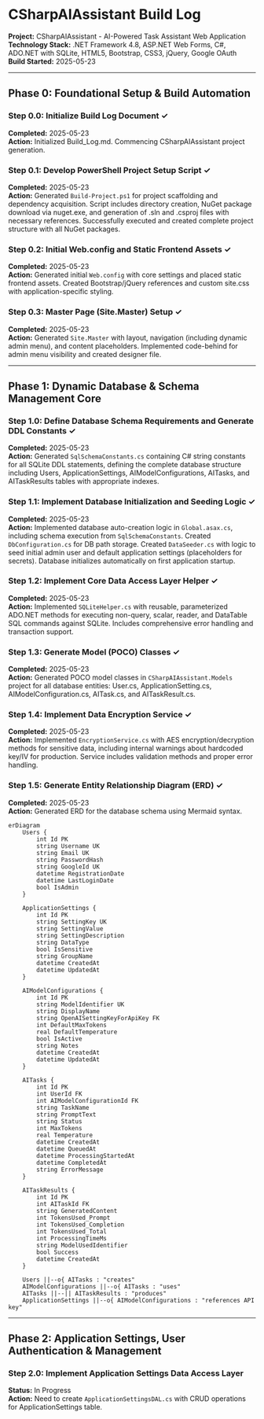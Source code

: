# CSharpAIAssistant Build Log

**Project:** CSharpAIAssistant - AI-Powered Task Assistant Web Application  
**Technology Stack:** .NET Framework 4.8, ASP.NET Web Forms, C#, ADO.NET with SQLite, HTML5, Bootstrap, CSS3, jQuery, Google OAuth  
**Build Started:** 2025-05-23

---

## Phase 0: Foundational Setup & Build Automation

### Step 0.0: Initialize Build Log Document ✓
**Completed:** 2025-05-23  
**Action:** Initialized Build_Log.md. Commencing CSharpAIAssistant project generation.

### Step 0.1: Develop PowerShell Project Setup Script ✓
**Completed:** 2025-05-23  
**Action:** Generated `Build-Project.ps1` for project scaffolding and dependency acquisition. Script includes directory creation, NuGet package download via nuget.exe, and generation of .sln and .csproj files with necessary references. Successfully executed and created complete project structure with all NuGet packages.

### Step 0.2: Initial Web.config and Static Frontend Assets ✓
**Completed:** 2025-05-23  
**Action:** Generated initial `Web.config` with core settings and placed static frontend assets. Created Bootstrap/jQuery references and custom site.css with application-specific styling.

### Step 0.3: Master Page (Site.Master) Setup ✓
**Completed:** 2025-05-23  
**Action:** Generated `Site.Master` with layout, navigation (including dynamic admin menu), and content placeholders. Implemented code-behind for admin menu visibility and created designer file.

---

## Phase 1: Dynamic Database & Schema Management Core

### Step 1.0: Define Database Schema Requirements and Generate DDL Constants ✓
**Completed:** 2025-05-23  
**Action:** Generated `SqlSchemaConstants.cs` containing C# string constants for all SQLite DDL statements, defining the complete database structure including Users, ApplicationSettings, AIModelConfigurations, AITasks, and AITaskResults tables with appropriate indexes.

### Step 1.1: Implement Database Initialization and Seeding Logic ✓
**Completed:** 2025-05-23  
**Action:** Implemented database auto-creation logic in `Global.asax.cs`, including schema execution from `SqlSchemaConstants`. Created `DbConfiguration.cs` for DB path storage. Created `DataSeeder.cs` with logic to seed initial admin user and default application settings (placeholders for secrets). Database initializes automatically on first application startup.

### Step 1.2: Implement Core Data Access Layer Helper ✓
**Completed:** 2025-05-23  
**Action:** Implemented `SQLiteHelper.cs` with reusable, parameterized ADO.NET methods for executing non-query, scalar, reader, and DataTable SQL commands against SQLite. Includes comprehensive error handling and transaction support.

### Step 1.3: Generate Model (POCO) Classes ✓
**Completed:** 2025-05-23  
**Action:** Generated POCO model classes in `CSharpAIAssistant.Models` project for all database entities: User.cs, ApplicationSetting.cs, AIModelConfiguration.cs, AITask.cs, and AITaskResult.cs.

### Step 1.4: Implement Data Encryption Service ✓
**Completed:** 2025-05-23  
**Action:** Implemented `EncryptionService.cs` with AES encryption/decryption methods for sensitive data, including internal warnings about hardcoded key/IV for production. Service includes validation methods and proper error handling.

### Step 1.5: Generate Entity Relationship Diagram (ERD) ✓
**Completed:** 2025-05-23  
**Action:** Generated ERD for the database schema using Mermaid syntax. 

```mermaid
erDiagram
    Users {
        int Id PK
        string Username UK
        string Email UK
        string PasswordHash
        string GoogleId UK
        datetime RegistrationDate
        datetime LastLoginDate
        bool IsAdmin
    }
    
    ApplicationSettings {
        int Id PK
        string SettingKey UK
        string SettingValue
        string SettingDescription
        string DataType
        bool IsSensitive
        string GroupName
        datetime CreatedAt
        datetime UpdatedAt
    }
    
    AIModelConfigurations {
        int Id PK
        string ModelIdentifier UK
        string DisplayName
        string OpenAISettingKeyForApiKey FK
        int DefaultMaxTokens
        real DefaultTemperature
        bool IsActive
        string Notes
        datetime CreatedAt
        datetime UpdatedAt
    }
    
    AITasks {
        int Id PK
        int UserId FK
        int AIModelConfigurationId FK
        string TaskName
        string PromptText
        string Status
        int MaxTokens
        real Temperature
        datetime CreatedAt
        datetime QueuedAt
        datetime ProcessingStartedAt
        datetime CompletedAt
        string ErrorMessage
    }
    
    AITaskResults {
        int Id PK
        int AITaskId FK
        string GeneratedContent
        int TokensUsed_Prompt
        int TokensUsed_Completion
        int TokensUsed_Total
        int ProcessingTimeMs
        string ModelUsedIdentifier
        bool Success
        datetime CreatedAt
    }
    
    Users ||--o{ AITasks : "creates"
    AIModelConfigurations ||--o{ AITasks : "uses"
    AITasks ||--|| AITaskResults : "produces"
    ApplicationSettings ||--o{ AIModelConfigurations : "references API key"
```

---

## Phase 2: Application Settings, User Authentication & Management

### Step 2.0: Implement Application Settings Data Access Layer
**Status:** In Progress  
**Action:** Need to create `ApplicationSettingsDAL.cs` with CRUD operations for ApplicationSettings table.

